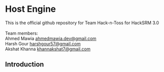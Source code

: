 # Host Engine

This is the official github repository for Team Hack-n-Toss for HackSRM 3.0<br/><br/>
Team members:<br/>
Ahmed Mawia <ahmedmawia.dev@gmail.com> <br/>
Harsh Gour <harshgour57@gmail.com> <br/>
Akshat Khanna <khannakshat7@gmail.com> <br/>

## Introduction

